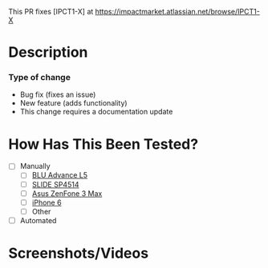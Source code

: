 This PR fixes [IPCT1-X] at https://impactmarket.atlassian.net/browse/IPCT1-X

# Description
<!-- Please include a summary of the change and which issue is fixed. List any dependencies that are required for this change. -->

### Type of change
<!-- Please delete options that are not relevant. -->
- Bug fix (fixes an issue)
- New feature (adds functionality)
- This change requires a documentation update

# How Has This Been Tested?
<!-- Please describe how you tested your changes. Select the boxes that fit the tests you've done. -->
- [ ] Manually
  - [ ] [BLU Advance L5](https://www.amazon.com/Advance-A390L-Unlocked-Phone-Camera/dp/B07Z6Q9NCZ/)
  - [ ] [SLIDE SP4514](https://www.amazon.com/dp/B06ZZ4KZF9?psc=1&ref=ppx_yo2_dt_b_product_details)
  - [ ] [Asus ZenFone 3 Max](https://www.gsmarena.com/asus_zenfone_3_max_zc520tl-8207.php)
  - [ ] [iPhone 6](https://www.gsmarena.com/apple_iphone_6-6378.php)
  - [ ] Other <!-- include name here -->
- [ ] Automated

# Screenshots/Videos
<!-- Please add any screenshots that can be helpful in case there was some UI improvents. Screenshots from multiple devices are a must. Videos are very helpfull too -->
